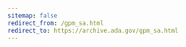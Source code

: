 ```yaml
---
sitemap: false 
redirect_from: /gpm_sa.html 
redirect_to: https://archive.ada.gov/gpm_sa.html 
---
```

